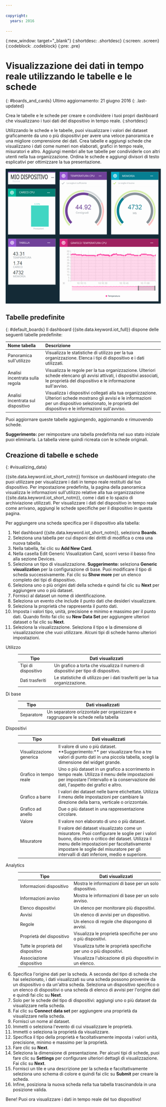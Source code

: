 ```yaml
---

copyright:
  years: 2016

---
```


{:new_window: target="\_blank"}
{:shortdesc: .shortdesc}
{:screen: .screen}
{:codeblock: .codeblock}
{:pre: .pre}

# Visualizzazione dei dati in tempo reale utilizzando le tabelle e le schede 
{: #boards_and_cards}
Ultimo aggiornamento: 21 giugno 2016
{: .last-updated}

Crea le tabelle e le schede per creare e condividere i tuoi propri dashboard che visualizzano i tuoi dati del dispositivo in tempo reale.
{:shortdesc}

Utilizzando le schede e le tabelle, puoi visualizzare i valori dei dataset graficamente da uno o più dispositivi per avere una veloce panoramica e una migliore comprensione dei dati. Crea tabelle e aggiungi schede che visualizzano i dati come numeri non elaborati, grafici in tempo reale, misuratori e altro. Aggiungi membri alle tue tabelle per condividerle con altri utenti nella tua organizzazione. Ordina le schede e aggiungi divisori di testo esplicativi per ottimizzare la tua presentazione.  

![Visualizzazione dei dati in tempo reale con le schede.](images/boards_and_cards.svg "Visualizzazione dei dati in tempo reale con le schede.")

## Tabelle predefinite
{: #default_boards}
Il dashboard {{site.data.keyword.iot_full}} dispone delle seguenti tabelle predefinite:

|Nome tabella | Descrizione |  
|:---|:---|  
|Panoramica sull'utilizzo   | Visualizza le statistiche di utilizzo per la tua organizzazione. Elenca i tipi di dispositivo e i dati utilizzati.
|Analisi incentrata sulla regola | Visualizza le regole per la tua organizzazione. Ulteriori schede elencano gli avvisi attivati, i dispositivi associati, le proprietà del dispositivo e le informazione sull'avviso. |  
|Analisi incentrata sul dispositivo | Visualizza i dispositivi collegati alla tua organizzazione. Ulteriori schede mostrano gli avvisi e le informazioni per un dispositivo selezionato, le proprietà del dispositivo e le informazioni sull'avviso. |

Puoi aggiornare queste tabelle aggiungendo, aggiornando e rimuovendo schede.

**Suggerimento:** per reimpostare una tabella predefinita nel suo stato iniziale puoi eliminarla. La tabella viene quindi ricreata con le schede originali.

## Creazione di tabelle e schede
{: #visualizing_data}

{{site.data.keyword.iot_short_notm}} fornisce un dashboard integrato che puoi utilizzare per visualizzare i dati in tempo reale restituiti dal tuo dispositivo. Per impostazione predefinita, la pagina della panoramica visualizza le informazioni sull'utilizzo relative alla tua organizzazione {{site.data.keyword.iot_short_notm}}, come i dati e lo spazio di archiviazione utilizzati. Per visualizzare i dati del dispositivo in tempo reale come arrivano, aggiungi le schede specifiche per il dispositivo in questa pagina.

Per aggiungere una scheda specifica per il dispositivo alla tabella:
1. Nel dashboard {{site.data.keyword.iot_short_notm}}, seleziona **Boards**.
2. Seleziona una tabella per cui disponi dei diritti di modifica o crea una nuova tabella.
3. Nella tabella, fai clic su **Add New Card**.
2. Nella casella Edit Generic Visualization Card, scorri verso il basso fino alla sezione Devices.
3. Seleziona un tipo di visualizzazione.
**Suggerimento:** seleziona **Generic visualization** per la configurazione di base. Puoi modificare il tipo di scheda successivamente.
Fai clic su **Show more** per un elenco completo dei tipi di dispositivo.
4.	Seleziona uno o più origini dati della scheda e quindi fai clic su **Next** per aggiungere uno o più dataset.
 1.	Fornisci al dataset un nome di identificazione.
 2. Seleziona un evento che include il punto dati che desideri visualizzare.
 3.	Seleziona la proprietà che rappresenta il punto dati.
 4.	Imposta i valori tipo, unità, precisione e minimo e massimo per il punto dati.
 Quando finito fai clic su **New Data Set** per aggiungere ulteriori dataset o fai clic su **Next**.
5.	Seleziona la visualizzazione.
Seleziona il tipo e la dimensione di visualizzazione che vuoi utilizzare.  Alcuni tipi di schede hanno ulteriori impostazioni.
<dl>
<dt>Utilizzo</dt>
<dd>
<table>
<thead>
<tr>
<th>Tipo </th>
<th>Dati visualizzati</th>
</tr>
</thead>
<tbody>
<tr>
<td>Tipi di dispositivo</td>
<td>Un grafico a torta che visualizza il numero di dispositivi per tipo di dispositivo.</td>
</tr><tr>
<td>Dati trasferiti</td>
<td>Le statistiche di utilizzo per i dati trasferiti per la tua organizzazione.</td>
</tr>
</tbody>
</table>
</dd>
<dt>Di base</dt>
<dd>
<table>
<thead>
<tr>
<th>Tipo </th>
<th>Dati visualizzati</th>
</tr>
</thead>
<tbody>
<tr>
<td>Separatore</td>
<td>Un separatore orizzontale per organizzare e raggruppare le schede nella tabella</td>
</tr>
</tbody>
</table>
</dd>
<dt>Dispositivi</dt>
<dd><table>
<thead>
<tr>
<th>Tipo </th>
<th>Dati visualizzati</th>
</tr>
</thead>
<tbody>
<tr>
<td>Visualizzazione generica</td>
<td>Il valore di uno o più dataset. </br>**Suggerimento:** per visualizzare fino a tre valori di punto dati in una piccola tabella, scegli la dimensione del widget grande.  </td>
</tr>
<tr>
<td>Grafico in tempo reale</td>
<td>Uno o più dataset in un grafico a scorrimento in tempo reale. Utilizza il menu delle impostazioni per impostare l'intervallo e la conservazione dei dati, l'aspetto dei grafici e altro. </td>
</tr>
<tr>
<td>Grafico a barre</td>
<td>I valori dei dataset nelle barre etichettate. Utilizza il menu delle impostazioni per cambiare la direzione della barra, verticale o orizzontale.</td>
</tr>
<tr>
<td>Grafico ad anello</td>
<td>Due o più dataset in una rappresentazione circolare.</td>
</tr>
<tr>
<td>Valore</td>
<td>Il valore non elaborato di uno o più dataset. </td>
</tr>
<tr>
<td>Misuratore</td>
<td>Il valore del dataset visualizzato come un misuratore. Puoi configurare le soglie per i valori buono, discreto o critico del dataset. Utilizza il menu delle impostazioni per facoltativamente impostare le soglie del misuratore per gli intervalli di dati inferiore, medio e superiore.  </td>
</tr>
</tbody>
</table>
</dd>
<dt>Analytics</dt>
<dd>
<table>
<thead>
<tr>
<th>Tipo </th>
<th>Dati visualizzati</th>
</tr>
</thead>
<tbody>
<tr>
<td>Informazioni dispositivo</td>
<td>Mostra le informazioni di base per un solo dispositivo.</td>
</tr>
<tr>
<td>Informazioni avviso</td>
<td>Mostra le informazioni di base per un solo avviso. </td>
</tr>
<tr>
<td>Elenco dispositivi</td>
<td>Un elenco per monitorare più dispositivi.</td>
</tr>
<tr>
<td>Avvisi</td>
<td>Un elenco di avvisi per un dispositivo.</td>
</tr>
<tr>
<td>Regole </td>
<td>Un elenco di regole che dispongono di avvisi.</td>
</tr>
<tr>
<td>Proprietà del dispositivo</td>
<td>Visualizza le proprietà specifiche per uno o più dispositivi. </td>
</tr>
<tr>
<td>Tutte le proprietà del dispositivo  </td>
<td>Visualizza tutte le proprietà specifiche per uno o più dispositivi. </td>
</tr>
<tr>
<td>Associazione dispositivo</td>
<td>Visualizza l'ubicazione di più dispositivi in un elenco.</td>
</tr>
</tbody>
</table>
</dd>
</dl>

6. Specifica l'origine dati per la scheda.
A seconda del tipo di scheda che hai selezionato, i dati visualizzati su una scheda possono provenire da un dispositivo o da un'altra scheda. Seleziona un dispositivo specifico o un elenco di dispositivi o una scheda di elenco di avvisi per l'origine dati e quindi fai clic su **Next**.
7. Solo per le schede del tipo di dispositivi: aggiungi uno o più dataset da visualizzare nella scheda.   
 1. Fai clic su **Connect data set** per aggiungere una proprietà da visualizzare nella scheda.
 2. Fornisci un nome al dataset.
 3. Immetti o seleziona l'evento di cui visualizzare le proprietà.
 4. Immetti o seleziona la proprietà da visualizzare.
 5. Specifica il tipo della proprietà e facoltativamente imposta i valori unità, precisione, minimo e massimo per la proprietà.  
 6. Fare clic su **Next**.
7. Seleziona la dimensione di presentazione.
Per alcuni tipi di schede, puoi fare clic su **Settings** per configurare ulteriori dettagli di visualizzazione. Fai clic su **Next**.
7. Fornisci un tile e una descrizione per la scheda e facoltativamente seleziona uno schema di colore e quindi fai clic su **Submit** per creare la scheda.
7.	Infine, posiziona la nuova scheda nella tua tabella trascinandola in una posizione valida.  

Bene! Puoi ora visualizzare i dati in tempo reale del tuo dispositivo!
